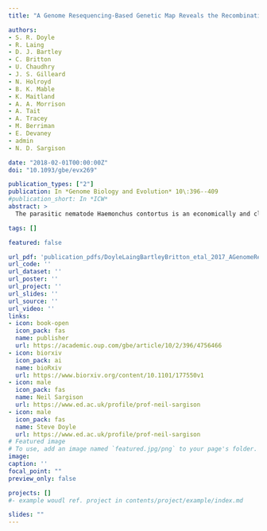 ```yaml
---
title: "A Genome Resequencing-Based Genetic Map Reveals the Recombination Landscape of an Outbred Parasitic Nematode in the Presence of Polyploidy and Polyandry"

authors:
- S. R. Doyle
- R. Laing
- D. J. Bartley
- C. Britton
- U. Chaudhry
- J. S. Gilleard
- N. Holroyd
- B. K. Mable
- K. Maitland
- A. A. Morrison
- A. Tait
- A. Tracey
- M. Berriman
- E. Devaney
- admin
- N. D. Sargison

date: "2018-02-01T00:00:00Z"
doi: "10.1093/gbe/evx269"

publication_types: ["2"]
publication: In *Genome Biology and Evolution* 10\:396--409
#publication_short: In *ICW*
abstract: >
  The parasitic nematode Haemonchus contortus is an economically and clinically important pathogen of small ruminants, and a model system for understanding the mechanisms and evolution of traits such as anthelmintic resistance. Anthelmintic resistance is widespread and is a major threat to the sustainability of livestock agriculture globally; however, little is known about the genome architecture and parameters such as recombination that will ultimately influence the rate at which resistance may evolve and spread. Here, we performed a genetic cross between two divergent strains of H. contortus, and subsequently used whole-genome resequencing of a female worm and her brood to identify the distribution of genome-wide variation that characterizes these strains. Using a novel bioinformatic approach to identify variants that segregate as expected in a pseudotestcross, we characterized linkage groups and estimated genetic distances between markers to generate a chromosome-scale F1 genetic map. We exploited this map to reveal the recombination landscape, the first for any helminth species, demonstrating extensive variation in recombination rate within and between chromosomes. Analyses of these data also revealed the extent of polyandry, whereby at least eight males were found to have contributed to the genetic variation of the progeny analyzed. Triploid offspring were also identified, which we hypothesize are the result of nondisjunction during female meiosis or polyspermy. These results expand our knowledge of the genetics of parasitic helminths and the unusual life-history of H. contortus, and enhance ongoing efforts to understand the genetic basis of resistance to the drugs used to control these worms and for related species that infect livestock and humans throughout the world. This study also demonstrates the feasibility of using whole-genome resequencing data to directly construct a genetic map in a single generation cross from a noninbred nonmodel organism with a complex lifecycle.

tags: []

featured: false

url_pdf: 'publication_pdfs/DoyleLaingBartleyBritton_etal_2017_AGenomeResequencingBasedGeneticMapRevealsTheRecombinationLandscapeOfAnOutbredParasiticNematodeInThePresenceOfPolyploidyAndPolyandry_GenomeBiologyAndEvolution.pdf'
url_code: ''
url_dataset: ''
url_poster: ''
url_project: ''
url_slides: ''
url_source: ''
url_video: ''
links:
- icon: book-open
  icon_pack: fas
  name: publisher
  url: https://academic.oup.com/gbe/article/10/2/396/4756466
- icon: biorxiv
  icon_pack: ai
  name: bioRxiv
  url: https://www.biorxiv.org/content/10.1101/177550v1
- icon: male
  icon_pack: fas
  name: Neil Sargison
  url: https://www.ed.ac.uk/profile/prof-neil-sargison
- icon: male
  icon_pack: fas
  name: Steve Doyle
  url: https://www.ed.ac.uk/profile/prof-neil-sargison
# Featured image
# To use, add an image named `featured.jpg/png` to your page's folder.
image:
caption: ''
focal_point: ""
preview_only: false

projects: []
#- example woudl ref. project in contents/project/example/index.md

slides: ""
---
```

